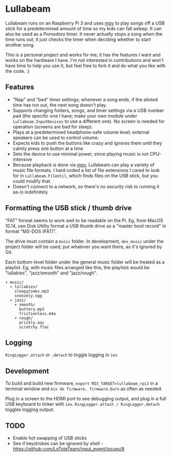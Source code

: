 # Lullabeam

Lullabeam runs on an Raspberry Pi 3 and uses [mpv](https://mpv.io/) to play songs off a USB stick for a predetermined amount of time so my kids can fall asleep.
It can also be used as a Pomodoro timer.
It never actually stops a song when the time runs out; it just checks the timer when deciding whether to start another song.

This is a personal project and works for me; it has the features I want and works on the hardware I have.
I'm not interested in contributions and won't have time to help you use it, but feel free to fork it and do what you like with the code. :)

## Features

- "Nap" and "bed" timer settings; whenever a song ends, if the alloted time has run out, the next song doesn't play.
- Supports changing folders, songs, and timer settings via a USB number pad (the specific one I have; make your own module under `Lullabeam.InputDevices` to use a different one). No screen is needed for operation (screens are bad for sleep).
- Plays at a predetermined headphone-safe volume level; external speakers can be used to control volume.
- Expects kids to push the buttons like crazy and ignores them until they calmly press one button at a time
- Sets the device to use minimal power, since playing music is not CPU-intensive
- Because playback is done via [mpv](https://mpv.io/), Lullabeam can play a variety of music file formats. I hard coded a list of file extensions I cared to look for in `Lullabeam.FileUtil`, which finds files on the USB stick, but you could modify that.
- Doesn't connect to a network, so there's no security risk to running it as-is indefinitely

## Formatting the USB stick / thumb drive

"FAT" format seems to work well to be readable on the Pi. Eg, from MacOS 10.14, use Disk Utility format a USB thumb drive as a "master boot record" in format "MS-DOS (FAT)".

The drive must contain a `music` folder. In development, `dev_music` under the project folder will be used; put whatever you want there, as it's ignored by Git.

Each bottom-level folder under the general music folder will be treated as a playlist.
Eg, with music files arranged like this, the playlists would be "lullabies", "jazz/smooth" and "jazz/rough".

    ▾ music/
      ▾ lullabies/
        sleepytimes.mp3
        snoozely.ogg
      ▾ jazz/
        ▾ smooth/
          buttery.mp3
          frictionless.m4a
        ▾ rough/
          prickly.aac
          scratchy.flac

## Logging

`RingLogger.attach` or `.detach` to toggle logging in `iex`

## Development

To build and build new firmware, `export MIX_TARGET=lullabeam_rpi3` in a terminal window and `mix do firmware, firmware.burn` as often as needed.

Plug in a screen to the HDMI port to see debugging output, and plug in a full USB keyboard to tinker with `iex`. `RingLogger.attach / RingLogger.detach` toggles logging output.

## TODO

- Enable hot swapping of USB sticks
- See if keystrokes can be ignored by shell - https://github.com/LeToteTeam/input_event/issues/8

